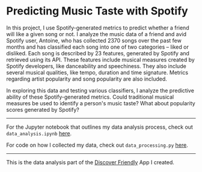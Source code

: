 # Predicting Music Taste with Spotify

In this project, I use Spotify-generated metrics to predict whether a friend will like a given song or not. I
analyze the music data of a friend and avid Spotify user, Antoine, who has collected 2370 songs over the past 
few months and has classified each song into one of two categories – liked or disliked. Each song is described by 23 features, 
generated by Spotify and retrieved using its API. These features include musical measures created by Spotify developers, like danceability and speechiness. 
They also include several musical qualities, like tempo, duration and time signature. Metrics regarding artist popularity and song popularity are also included.

In exploring this data and testing various classifiers, I analyze the predictive ability of these Spotify-generated metrics. 
Could traditional musical measures be used to identify a person's music taste? What about popularity scores generated by Spotify?


---- 

For the Jupyter notebook that outlines my data analysis process, check out `data_analysis.ipynb` [here](https://github.com/jannalouisea/music_taste_predictor/blob/master/data_analysis.ipynb).

For code on how I collected my data, check out `data_processing.py` [here](https://github.com/jannalouisea/music_taste_predictor/blob/master/data_processing.py).

---- 

This is the data analysis part of the [Discover Friendly](https://github.com/jannalouisea/discover-friendly-app) App I created. 
